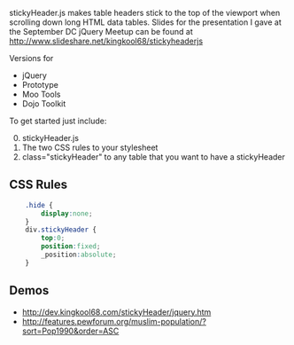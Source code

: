 stickyHeader.js makes table headers stick to the top of the viewport when scrolling down long HTML data tables. Slides for the presentation I gave at the September DC jQuery Meetup can be found at http://www.slideshare.net/kingkool68/stickyheaderjs

Versions for

* jQuery
* Prototype
* Moo Tools
* Dojo Toolkit

To get started just include:

0. stickyHeader.js
0. The two CSS rules to your stylesheet
0. class="stickyHeader" to any table that you want to have a stickyHeader

## CSS Rules

```css
    .hide {
        display:none;
    }
    div.stickyHeader {
        top:0;
        position:fixed;
        _position:absolute;
    }
```

## Demos
* http://dev.kingkool68.com/stickyHeader/jquery.htm
* http://features.pewforum.org/muslim-population/?sort=Pop1990&order=ASC